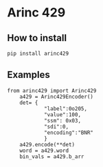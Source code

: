 # Arinc 429

## How to install

```bash
pip install arinc429
```

## Examples
```
from arinc429 import Arinc429
    a429 = Arinc429Encoder()
    det= {
            "label":0o205,
            "value":100,
            "ssm": 0x03,
            "sdi":0,
            "encoding":"BNR"
            }
    a429.encode(**det)
    word = a429.word
    bin_vals = a429.b_arr

```




